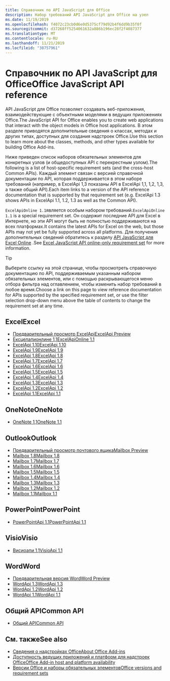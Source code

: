 ```yaml
---
title: Справочник по API JavaScript для Office
description: Набор требований API JavaScript для Office на узел
ms.date: 11/19/2019
ms.openlocfilehash: f4072c23cb0d6e0d5375cf79d92b4f6dd9b35f0f
ms.sourcegitcommit: d37268ff5254061632a886b196ec28f2f4087377
ms.translationtype: MT
ms.contentlocale: ru-RU
ms.lasthandoff: 11/21/2019
ms.locfileid: "38757961"
---
```

# <a name="office-javascript-api-reference"></a><span data-ttu-id="9dd2c-103">Справочник по API JavaScript для Office</span><span class="sxs-lookup"><span data-stu-id="9dd2c-103">Office JavaScript API reference</span></span>

<span data-ttu-id="9dd2c-104">API JavaScript для Office позволяет создавать веб-приложения, взаимодействующие с объектными моделями в ведущих приложениях Office.</span><span class="sxs-lookup"><span data-stu-id="9dd2c-104">The JavaScript API for Office enables you to create web applications that interact with the object models in Office host applications.</span></span> <span data-ttu-id="9dd2c-105">В этом разделе приводятся дополнительные сведения о классах, методах и других типах, доступных для создания надстроек Office.</span><span class="sxs-lookup"><span data-stu-id="9dd2c-105">Use this section to learn more about the classes, methods, and other types available for building Office Add-ins.</span></span>

<span data-ttu-id="9dd2c-106">Ниже приведен список наборов обязательных элементов для конкретных узлов (и общедоступных API с перекрестным узлом).</span><span class="sxs-lookup"><span data-stu-id="9dd2c-106">The following is a list of host-specific requirement sets (and the cross-host Common APIs).</span></span> <span data-ttu-id="9dd2c-107">Каждый элемент связан с версией справочной документации по API, которая поддерживается в этом наборе требований (например, в ExcelApi 1,3 показаны API в ExcelApi 1,1, 1,2, 1,3, а также общий API).</span><span class="sxs-lookup"><span data-stu-id="9dd2c-107">Each item links to a version of the API reference documentation that is supported by that requirement set (e.g. ExcelApi 1.3 shows APIs in ExcelApi 1.1, 1.2, 1.3 as well as the Common API).</span></span>

<span data-ttu-id="9dd2c-108">`ExcelApiOnline 1.1`является особым набором требований.</span><span class="sxs-lookup"><span data-stu-id="9dd2c-108">`ExcelApiOnline 1.1` is a special requirement set.</span></span> <span data-ttu-id="9dd2c-109">Он содержит последние API для Excel в Интернете, но эти API могут быть не полностью поддерживаются на всех платформах.</span><span class="sxs-lookup"><span data-stu-id="9dd2c-109">It contains the latest APIs for Excel on the web, but those APIs may not yet be fully supported across all platforms.</span></span> <span data-ttu-id="9dd2c-110">Для получения дополнительных сведений обратитесь к разделу [API JavaScript для Excel Online](/office/dev/add-ins/reference/requirement-sets/excel-api-online-requirement-set) .</span><span class="sxs-lookup"><span data-stu-id="9dd2c-110">See [Excel JavaScript API online-only requirement set](/office/dev/add-ins/reference/requirement-sets/excel-api-online-requirement-set) for more information.</span></span>

> [!TIP]
> <span data-ttu-id="9dd2c-111">Выберите ссылку на этой странице, чтобы просмотреть справочную документацию по API, поддерживаемым указанным набором обязательных элементов, или с помощью раскрывающегося меню отбора фильтра над оглавлением, чтобы изменить набор требований в любое время.</span><span class="sxs-lookup"><span data-stu-id="9dd2c-111">Choose a link on this page to view reference documentation for APIs supported by the specified requirement set, or use the filter selection drop-down menu above the table of contents to change the requirement set at any time.</span></span>

## <a name="excel"></a><span data-ttu-id="9dd2c-112">Excel</span><span class="sxs-lookup"><span data-stu-id="9dd2c-112">Excel</span></span>

- [<span data-ttu-id="9dd2c-113">Предварительный просмотр ExcelApi</span><span class="sxs-lookup"><span data-stu-id="9dd2c-113">ExcelApi Preview</span></span>](/javascript/api/excel?view=excel-js-preview)
- [<span data-ttu-id="9dd2c-114">Ексцелапионлине 1,1</span><span class="sxs-lookup"><span data-stu-id="9dd2c-114">ExcelApiOnline 1.1</span></span>](/javascript/api/excel?view=excel-js-online)
- [<span data-ttu-id="9dd2c-115">ExcelApi 1.10</span><span class="sxs-lookup"><span data-stu-id="9dd2c-115">ExcelApi 1.10</span></span>](/javascript/api/excel?view=excel-js-1.10)
- [<span data-ttu-id="9dd2c-116">ExcelApi 1.9</span><span class="sxs-lookup"><span data-stu-id="9dd2c-116">ExcelApi 1.9</span></span>](/javascript/api/excel?view=excel-js-1.9)
- [<span data-ttu-id="9dd2c-117">ExcelApi 1.8</span><span class="sxs-lookup"><span data-stu-id="9dd2c-117">ExcelApi 1.8</span></span>](/javascript/api/excel?view=excel-js-1.8)
- [<span data-ttu-id="9dd2c-118">ExcelApi 1.7</span><span class="sxs-lookup"><span data-stu-id="9dd2c-118">ExcelApi 1.7</span></span>](/javascript/api/excel?view=excel-js-1.7)
- [<span data-ttu-id="9dd2c-119">ExcelApi 1.6</span><span class="sxs-lookup"><span data-stu-id="9dd2c-119">ExcelApi 1.6</span></span>](/javascript/api/excel?view=excel-js-1.6)
- [<span data-ttu-id="9dd2c-120">ExcelApi 1.5</span><span class="sxs-lookup"><span data-stu-id="9dd2c-120">ExcelApi 1.5</span></span>](/javascript/api/excel?view=excel-js-1.5)
- [<span data-ttu-id="9dd2c-121">ExcelApi 1.4</span><span class="sxs-lookup"><span data-stu-id="9dd2c-121">ExcelApi 1.4</span></span>](/javascript/api/excel?view=excel-js-1.4)
- [<span data-ttu-id="9dd2c-122">ExcelApi 1.3</span><span class="sxs-lookup"><span data-stu-id="9dd2c-122">ExcelApi 1.3</span></span>](/javascript/api/excel?view=excel-js-1.3)
- [<span data-ttu-id="9dd2c-123">ExcelApi 1.2</span><span class="sxs-lookup"><span data-stu-id="9dd2c-123">ExcelApi 1.2</span></span>](/javascript/api/excel?view=excel-js-1.2)
- [<span data-ttu-id="9dd2c-124">ExcelApi 1.1</span><span class="sxs-lookup"><span data-stu-id="9dd2c-124">ExcelApi 1.1</span></span>](/javascript/api/excel?view=excel-js-1.1)

## <a name="onenote"></a><span data-ttu-id="9dd2c-125">OneNote</span><span class="sxs-lookup"><span data-stu-id="9dd2c-125">OneNote</span></span>

- [<span data-ttu-id="9dd2c-126">OneNote 1,1</span><span class="sxs-lookup"><span data-stu-id="9dd2c-126">OneNote 1.1</span></span>](/javascript/api/onenote?view=onenote-js-1.1)

## <a name="outlook"></a><span data-ttu-id="9dd2c-127">Outlook</span><span class="sxs-lookup"><span data-stu-id="9dd2c-127">Outlook</span></span>

- [<span data-ttu-id="9dd2c-128">Предварительный просмотр почтового ящика</span><span class="sxs-lookup"><span data-stu-id="9dd2c-128">Mailbox Preview</span></span>](/javascript/api/outlook?view=outlook-js-preview)
- [<span data-ttu-id="9dd2c-129">Mailbox 1.8</span><span class="sxs-lookup"><span data-stu-id="9dd2c-129">Mailbox 1.8</span></span>](/javascript/api/outlook?view=outlook-js-1.8)
- [<span data-ttu-id="9dd2c-130">Mailbox 1.7</span><span class="sxs-lookup"><span data-stu-id="9dd2c-130">Mailbox 1.7</span></span>](/javascript/api/outlook?view=outlook-js-1.7)
- [<span data-ttu-id="9dd2c-131">Mailbox 1.6</span><span class="sxs-lookup"><span data-stu-id="9dd2c-131">Mailbox 1.6</span></span>](/javascript/api/outlook?view=outlook-js-1.6)
- [<span data-ttu-id="9dd2c-132">Mailbox 1.5</span><span class="sxs-lookup"><span data-stu-id="9dd2c-132">Mailbox 1.5</span></span>](/javascript/api/outlook?view=outlook-js-1.5)
- [<span data-ttu-id="9dd2c-133">Mailbox 1.4</span><span class="sxs-lookup"><span data-stu-id="9dd2c-133">Mailbox 1.4</span></span>](/javascript/api/outlook?view=outlook-js-1.4)
- [<span data-ttu-id="9dd2c-134">Mailbox 1.3</span><span class="sxs-lookup"><span data-stu-id="9dd2c-134">Mailbox 1.3</span></span>](/javascript/api/outlook?view=outlook-js-1.3)
- [<span data-ttu-id="9dd2c-135">Mailbox 1.2</span><span class="sxs-lookup"><span data-stu-id="9dd2c-135">Mailbox 1.2</span></span>](/javascript/api/outlook?view=outlook-js-1.2)
- [<span data-ttu-id="9dd2c-136">Mailbox 1.1</span><span class="sxs-lookup"><span data-stu-id="9dd2c-136">Mailbox 1.1</span></span>](/javascript/api/outlook?view=outlook-js-1.1)

## <a name="powerpoint"></a><span data-ttu-id="9dd2c-137">PowerPoint</span><span class="sxs-lookup"><span data-stu-id="9dd2c-137">PowerPoint</span></span>

- [<span data-ttu-id="9dd2c-138">PowerPointApi 1.1</span><span class="sxs-lookup"><span data-stu-id="9dd2c-138">PowerPointApi 1.1</span></span>](/javascript/api/powerpoint?view=powerpoint-js-1.1)

## <a name="visio"></a><span data-ttu-id="9dd2c-139">Visio</span><span class="sxs-lookup"><span data-stu-id="9dd2c-139">Visio</span></span>

- [<span data-ttu-id="9dd2c-140">Висиоапи 1,1</span><span class="sxs-lookup"><span data-stu-id="9dd2c-140">VisioApi 1.1</span></span>](/javascript/api/visio?view=visio-js-1.1)

## <a name="word"></a><span data-ttu-id="9dd2c-141">Word</span><span class="sxs-lookup"><span data-stu-id="9dd2c-141">Word</span></span>

- [<span data-ttu-id="9dd2c-142">Предварительная версия Word</span><span class="sxs-lookup"><span data-stu-id="9dd2c-142">Word Preview</span></span>](/javascript/api/word?view=word-js-preview)
- [<span data-ttu-id="9dd2c-143">WordApi 1.3</span><span class="sxs-lookup"><span data-stu-id="9dd2c-143">WordApi 1.3</span></span>](/javascript/api/word?view=word-js-1.3)
- [<span data-ttu-id="9dd2c-144">WordApi 1.2</span><span class="sxs-lookup"><span data-stu-id="9dd2c-144">WordApi 1.2</span></span>](/javascript/api/word?view=word-js-1.2)
- [<span data-ttu-id="9dd2c-145">WordApi 1.1</span><span class="sxs-lookup"><span data-stu-id="9dd2c-145">WordApi 1.1</span></span>](/javascript/api/word?view=word-js-1.1)

## <a name="common-api"></a><span data-ttu-id="9dd2c-146">Общий API</span><span class="sxs-lookup"><span data-stu-id="9dd2c-146">Common API</span></span>

- [<span data-ttu-id="9dd2c-147">Общий API</span><span class="sxs-lookup"><span data-stu-id="9dd2c-147">Common API</span></span>](/javascript/api/office?view=common-js)

## <a name="see-also"></a><span data-ttu-id="9dd2c-148">См. также</span><span class="sxs-lookup"><span data-stu-id="9dd2c-148">See also</span></span>

- [<span data-ttu-id="9dd2c-149">Сведения о надстройках Office</span><span class="sxs-lookup"><span data-stu-id="9dd2c-149">About Office Add-ins</span></span>](/office/dev/add-ins/overview)
- [<span data-ttu-id="9dd2c-150">Доступность ведущих приложений и платформ для надстроек Office</span><span class="sxs-lookup"><span data-stu-id="9dd2c-150">Office Add-in host and platform availability</span></span>](/office/dev/add-ins/overview/office-add-in-availability)
- [<span data-ttu-id="9dd2c-151">Версии Office и наборы обязательных элементов</span><span class="sxs-lookup"><span data-stu-id="9dd2c-151">Office versions and requirement sets</span></span>](/office/dev/add-ins/develop/office-versions-and-requirement-sets)
